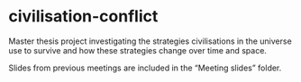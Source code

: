 # civilisation-conflict
Master thesis project investigating the strategies civilisations in the universe use to survive and how these strategies change over time and space.

Slides from previous meetings are included in the “Meeting slides” folder.
